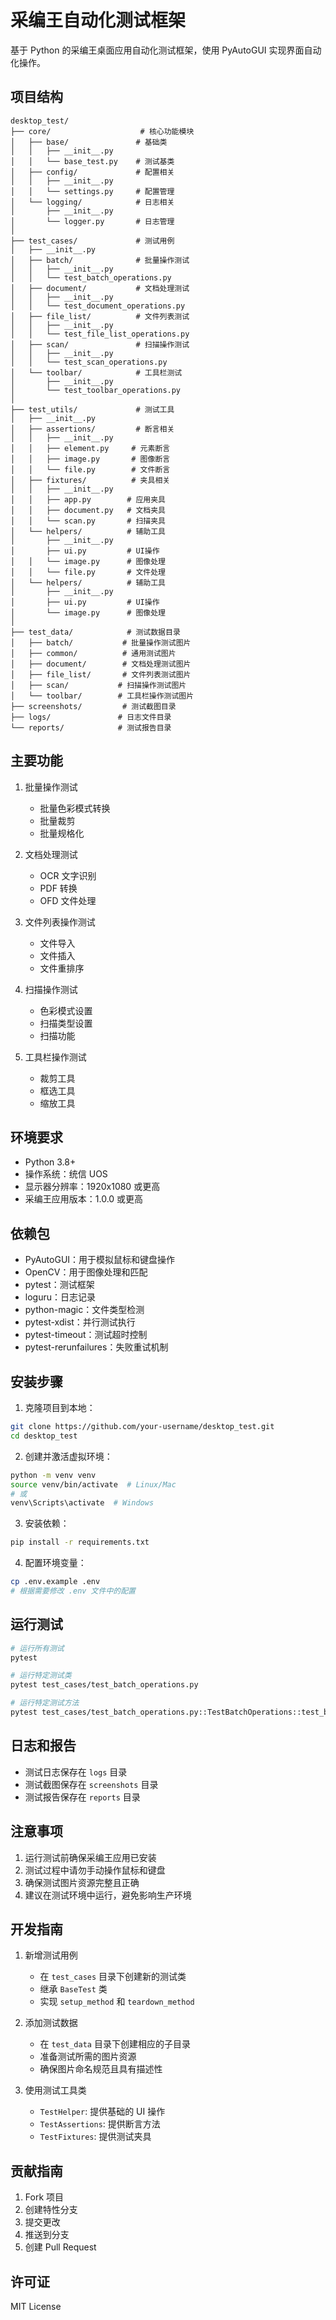 # 采编王自动化测试框架

基于 Python 的采编王桌面应用自动化测试框架，使用 PyAutoGUI 实现界面自动化操作。

## 项目结构

```
desktop_test/
├── core/                    # 核心功能模块
│   ├── base/               # 基础类
│   │   ├── __init__.py
│   │   └── base_test.py    # 测试基类
│   ├── config/             # 配置相关
│   │   ├── __init__.py
│   │   └── settings.py     # 配置管理
│   └── logging/            # 日志相关
│       ├── __init__.py
│       └── logger.py       # 日志管理
│
├── test_cases/             # 测试用例
│   ├── __init__.py
│   ├── batch/              # 批量操作测试
│   │   ├── __init__.py
│   │   └── test_batch_operations.py
│   ├── document/           # 文档处理测试
│   │   ├── __init__.py
│   │   └── test_document_operations.py
│   ├── file_list/          # 文件列表测试
│   │   ├── __init__.py
│   │   └── test_file_list_operations.py
│   ├── scan/               # 扫描操作测试
│   │   ├── __init__.py
│   │   └── test_scan_operations.py
│   └── toolbar/            # 工具栏测试
│       ├── __init__.py
│       └── test_toolbar_operations.py
│
├── test_utils/             # 测试工具
│   ├── __init__.py
│   ├── assertions/         # 断言相关
│   │   ├── __init__.py
│   │   ├── element.py     # 元素断言
│   │   ├── image.py       # 图像断言
│   │   └── file.py        # 文件断言
│   ├── fixtures/          # 夹具相关
│   │   ├── __init__.py
│   │   ├── app.py        # 应用夹具
│   │   ├── document.py   # 文档夹具
│   │   └── scan.py       # 扫描夹具
│   └── helpers/          # 辅助工具
│       ├── __init__.py
│       ├── ui.py         # UI操作
│   │   └── image.py      # 图像处理
│   │   └── file.py       # 文件处理
│   └── helpers/          # 辅助工具
│       ├── __init__.py
│       ├── ui.py         # UI操作
│       └── image.py      # 图像处理
│
├── test_data/            # 测试数据目录
│   ├── batch/           # 批量操作测试图片
│   ├── common/          # 通用测试图片
│   ├── document/        # 文档处理测试图片
│   ├── file_list/       # 文件列表测试图片
│   ├── scan/           # 扫描操作测试图片
│   └── toolbar/        # 工具栏操作测试图片
├── screenshots/         # 测试截图目录
├── logs/               # 日志文件目录
└── reports/            # 测试报告目录
```

## 主要功能

1. 批量操作测试
   - 批量色彩模式转换
   - 批量裁剪
   - 批量规格化

2. 文档处理测试
   - OCR 文字识别
   - PDF 转换
   - OFD 文件处理

3. 文件列表操作测试
   - 文件导入
   - 文件插入
   - 文件重排序

4. 扫描操作测试
   - 色彩模式设置
   - 扫描类型设置
   - 扫描功能

5. 工具栏操作测试
   - 裁剪工具
   - 框选工具
   - 缩放工具

## 环境要求

- Python 3.8+
- 操作系统：统信 UOS
- 显示器分辨率：1920x1080 或更高
- 采编王应用版本：1.0.0 或更高

## 依赖包

- PyAutoGUI：用于模拟鼠标和键盘操作
- OpenCV：用于图像处理和匹配
- pytest：测试框架
- loguru：日志记录
- python-magic：文件类型检测
- pytest-xdist：并行测试执行
- pytest-timeout：测试超时控制
- pytest-rerunfailures：失败重试机制

## 安装步骤

1. 克隆项目到本地：
```bash
git clone https://github.com/your-username/desktop_test.git
cd desktop_test
```

2. 创建并激活虚拟环境：
```bash
python -m venv venv
source venv/bin/activate  # Linux/Mac
# 或
venv\Scripts\activate  # Windows
```

3. 安装依赖：
```bash
pip install -r requirements.txt
```

4. 配置环境变量：
```bash
cp .env.example .env
# 根据需要修改 .env 文件中的配置
```

## 运行测试

```bash
# 运行所有测试
pytest

# 运行特定测试类
pytest test_cases/test_batch_operations.py

# 运行特定测试方法
pytest test_cases/test_batch_operations.py::TestBatchOperations::test_batch_color_mode
```

## 日志和报告

- 测试日志保存在 `logs` 目录
- 测试截图保存在 `screenshots` 目录
- 测试报告保存在 `reports` 目录

## 注意事项

1. 运行测试前确保采编王应用已安装
2. 测试过程中请勿手动操作鼠标和键盘
3. 确保测试图片资源完整且正确
4. 建议在测试环境中运行，避免影响生产环境

## 开发指南

1. 新增测试用例
   - 在 `test_cases` 目录下创建新的测试类
   - 继承 `BaseTest` 类
   - 实现 `setup_method` 和 `teardown_method`

2. 添加测试数据
   - 在 `test_data` 目录下创建相应的子目录
   - 准备测试所需的图片资源
   - 确保图片命名规范且具有描述性

3. 使用测试工具类
   - `TestHelper`: 提供基础的 UI 操作
   - `TestAssertions`: 提供断言方法
   - `TestFixtures`: 提供测试夹具

## 贡献指南

1. Fork 项目
2. 创建特性分支
3. 提交更改
4. 推送到分支
5. 创建 Pull Request

## 许可证

MIT License 